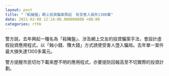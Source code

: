 ```yaml
---
layout: post
title: "「殺豬盤」網上投資騙案興起　有受害人損失1300萬"
date: 2021-02-08 12:14:06.000000000 +08:00
categories: rthk
---
```


警方說，去年興起一種名為「殺豬盤」、涉及網上交友的投資騙案手法，會設計虛假投資應用程式，以「蝕小錢、賺大錢」方式誘使受害人墮入騙局。去年單一案件最大損失達1300多萬元。

警方提醒市民切勿下載來歷不明的應用程式，亦要提防回報高至不切實際的投資計劃。
